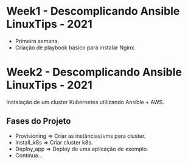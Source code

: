 # Week1 - Descomplicando Ansible LinuxTips - 2021
- Primeira semana. 
- Criação de playbook básico para instalar Nginx. 

# Week2 - Descomplicando Ansible LinuxTips - 2021

Instalação de um cluster Kubernetes utilizando Ansible + AWS.

## Fases do Projeto

- Provisioning  => Criar as instâncias/vms para cluster.
- Install_k8s   => Criar cluster k8s.
- Deploy_app    => Deploy de uma aplicação de exemplo.
- Continua...
